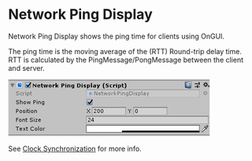 # Network Ping Display 

Network Ping Display shows the ping time for clients using OnGUI. 

The ping time is the moving average of the (RTT) Round-trip delay time. RTT is calculated by the PingMessage/PongMessage between the client and server.

![Inspector](/img/components/NetworkPingDisplay.png)

See [Clock Synchronization](/docs/guides/clock-sync) for more info.
